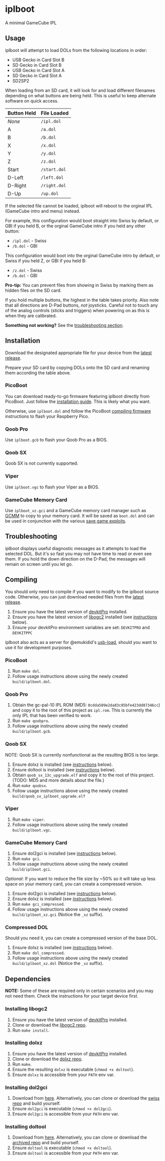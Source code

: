 # iplboot

A minimal GameCube IPL


## Usage

iplboot will attempt to load DOLs from the following locations in order:
- USB Gecko in Card Slot B
- SD Gecko in Card Slot B
- USB Gecko in Card Slot A
- SD Gecko in Card Slot A
- SD2SP2

When loading from an SD card, it will look for and load different filenames depending on what buttons are being held. This is useful to keep alternate software on quick access.

 Button Held | File Loaded
-------------|--------------
 *None*      | `/ipl.dol`
 A           | `/a.dol`
 B           | `/b.dol`
 X           | `/x.dol`
 Y           | `/y.dol`
 Z           | `/z.dol`
 Start       | `/start.dol`
 D-Left      | `/left.dol`
 D-Right     | `/right.dol`
 D-Up        | `/up.dol`

If the selected file cannot be loaded, iplboot will reboot to the orginal IPL (GameCube intro and menu) instead.

For example, this configuration would boot straight into Swiss by default, or GBI if you held B, or the orginal GameCube intro if you held any other button:
- `/ipl.dol` - Swiss
- `/b.dol` - GBI

This configuration would boot into the orginal GameCube intro by default, or Swiss if you held Z, or GBI if you held B:
- `/z.dol` - Swiss
- `/b.dol` - GBI

**Pro-tip:** You can prevent files from showing in Swiss by marking them as hidden files on the SD card.

If you hold multiple buttons, the highest in the table takes priority. Also note that all directions are D-Pad buttons, *not* joysticks. Careful not to touch any of the analog controls (sticks and triggers) when powering on as this is when they are calibrated.

**Something not working?** See the [troubleshooting section](#troubleshooting).


## Installation

Download the designated appropriate file for your device from the [latest release](https://github.com/redolution/iplboot/releases/latest).

Prepare your SD card by copying DOLs onto the SD card and renaming them according the table above.

### PicoBoot

You can download ready-to-go firmware featuring iplboot directly from PicoBoot. Just follow the [installation guide](https://github.com/webhdx/PicoBoot#-installation-guide). This is likely what you want.

Otherwise, use `iplboot.dol` and follow the PicoBoot [compiling firmware](https://github.com/webhdx/PicoBoot#compiling-firmware) instructions to flash your Raspberry Pico.

### Qoob Pro

Use `iplboot.gcb` to flash your Qoob Pro as a BIOS.

### Qoob SX

Qoob SX is not currently supported.

### Viper

Use `iplboot.vgc` to flash your Viper as a BIOS.

### GameCube Memory Card

Use `iplboot_xz.gci` and a GameCube memory card manager such as [GCMM](https://github.com/suloku/gcmm) to copy to your memory card. It will be saved as `boot.dol` and can be used in conjunction with the various [save game exploits](https://www.gc-forever.com/wiki/index.php?title=Booting_homebrew#Game_Save_Exploits).


## Troubleshooting

iplboot displays useful diagnostic messages as it attempts to load the selected DOL. But it's so fast you may not have time to read or even see them. If you hold the down direction on the D-Pad, the messages will remain on screen until you let go.


## Compiling

You should only need to compile if you want to modify to the iplboot source code. Otherwise, you can just download needed files from the [latest release](https://github.com/redolution/iplboot/releases/latest).

1. Ensure you have the latest version of [devkitPro](https://devkitpro.org/wiki/Getting_Started) installed.
2. Ensure you have the latest version of [libogc2](https://github.com/extremscorner/libogc2) installed (see [instructions](#installing-libogc2) below).
3. Ensure your devkitPro environment variables are set: `DEVKITPRO` and `DEVKITPPC`

iplboot also acts as a server for @emukidid's [usb-load](https://github.com/emukidid/gc-usb-load), should you want to use it for development purposes.

### PicoBoot

1. Run `make dol`.
2. Follow usage instructions above using the newly created `build/iplboot.dol`.

### Qoob Pro

1. Obtain the gc-pal-10 IPL ROM (MD5: `0cdda509e2da83c85bfe423dd87346cc`) and copy it to the root of this project as `ipl.rom`. This is currently the only IPL that has been verified to work.
2. Run `make qoobpro`.
3. Follow usage instructions above using the newly created `build/iplboot.gcb`.

### Qoob SX

NOTE: Qoob SX is currently nonfunctional as the resulting BIOS is too large.

1. Ensure dolxz is installed (see [instructions](#installing-dolxz) below).
2. Ensure doltool is installed (see [instructions](#installing-doltool) below).
3. Obtain `qoob_sx_13c_upgrade.elf` and copy it to the root of this project. (TODO: MD5 and more details about the file.)
4. Run `make qoobsx`.
5. Follow usage instructions above using the newly created `build/qoob_sx_iplboot_upgrade.elf`

### Viper

1. Run `make viper`.
2. Follow usage instructions above using the newly created `build/iplboot.vgc`.

### GameCube Memory Card

1. Ensure dol2gci is installed (see [instructions](#installing-dol2gci) below).
2. Run `make gci`.
3. Follow usage instructions above using the newly created `build/iplboot.gci`.

*Optional:* If you want to reduce the file size by ~50% so it will take up less space on your memory card, you can create a compressed version.

1. Ensure dol2gci is installed (see [instructions](#installing-dol2gci) below).
2. Ensure dolxz is installed (see [instructions](#installing-dolxz) below).
3. Run `make gci_compressed`.
4. Follow usage instructions above using the newly created `build/iplboot_xz.gci` (Notice the `_xz` suffix).

### Compressed DOL

Should you need it, you can create a compressed version of the base DOL.

1. Ensure dolxz is installed (see [instructions](#installing-dolxz) below).
2. Run `make dol_compressed`.
3. Follow usage instructions above using the newly created `build/iplboot_xz.dol` (Notice the `_xz` suffix).


## Dependencies

**NOTE:** Some of these are required only in certain scenarios and you may not need them. Check the instructions for your target device first.

### Installing libogc2

1. Ensure you have the latest version of [devkitPro](https://devkitpro.org/wiki/Getting_Started) installed.
2. Clone or download the [libogc2 repo](https://github.com/extremscorner/libogc2).
3. Run `make install`.

### Installing dolxz

1. Ensure you have the latest version of [devkitPro](https://devkitpro.org/wiki/Getting_Started) installed.
2. Clone or download the [dolxz repo](https://github.com/yo1dog/dolxz).
3. Run `make`.
4. Ensure the resulting `dolxz` is executable (`chmod +x doltool`).
5. Ensure `dolxz` is accessible from your `PATH` env var.

### Installing dol2gci

1. Download from [here](https://github.com/emukidid/swiss-gc/blob/master/buildtools/dol2gci?raw=true). Alternatively, you can clone or download the [swiss repo](https://github.com/emukidid/swiss-gc/tree/master/buildtools) and build yourself.
2. Ensure `dol2gci` is executable (`chmod +x dol2gci`).
3. Ensure `dol2gci` is accessible from your `PATH` env var.

### Installing doltool

1. Download from [here](https://github.com/redolution/Devkitpro-installer/blob/trunk/tools/gamecube/doltool/doltool?raw=true). Alternatively, you can clone or download the [archived repo](https://github.com/redolution/Devkitpro-installer/tree/trunk/tools/gamecube/doltool) and build yourself.
2. Ensure `doltool` is executable (`chmod +x doltool`).
3. Ensure `doltool` is accessible from your `PATH` env var.
